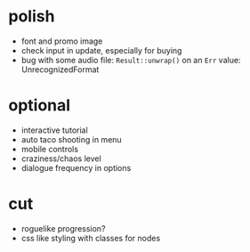 # polish
- font and promo image
- check input in update, especially for buying
- bug with some audio file: `Result::unwrap()` on an `Err` value: UnrecognizedFormat

# optional
- interactive tutorial
- auto taco shooting in menu
- mobile controls
- craziness/chaos level
- dialogue frequency in options

# cut
- roguelike progression?
- css like styling with classes for nodes